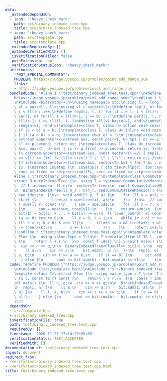 ```yaml
---
data:
  _extendedDependsOn:
  - icon: ':heavy_check_mark:'
    path: src/binary_indexed_tree.hpp
    title: src/binary_indexed_tree.hpp
  - icon: ':heavy_check_mark:'
    path: src/template.hpp
    title: src/template.hpp
  _extendedRequiredBy: []
  _extendedVerifiedWith: []
  _isVerificationFailed: false
  _pathExtension: cpp
  _verificationStatusIcon: ':heavy_check_mark:'
  attributes:
    '*NOT_SPECIAL_COMMENTS*': ''
    PROBLEM: https://judge.yosupo.jp/problem/point_add_range_sum
    links:
    - https://judge.yosupo.jp/problem/point_add_range_sum
  bundledCode: "#line 1 \"test/binary_indexed_tree.test.cpp\"\n#define PROBLEM \"\
    https://judge.yosupo.jp/problem/point_add_range_sum\"\n\n#line 2 \"src/template.hpp\"\
    \n#include <bits/stdc++.h>\nusing namespace std;\nusing ll = long long;\nusing\
    \ pl = pair<ll, ll>;\nusing vl = vector<ll>;\n#define rep(i, n) for(ll i = 0;\
    \ i < (ll)n; i++)\n#define rep3(i, l, r) for(ll i = l; i < (ll)r; i++)\n#define\
    \ per(i, n) for(ll i = (ll)n-1; i >= 0; i--)\n#define per3(i, l, r) for(ll i =\
    \ (ll)r-1; i >= (ll)l; i--)\n#define all(v) begin(v), end(v)\n#define rall(v)\
    \ rbegin(v), rend(v)\ntemplate<class T, class U> inline void cmax(T &a, U b) {\
    \ if (a < b) a = b; }\ntemplate<class T, class U> inline void cmin(T &a, U b)\
    \ { if (a > b) a = b; }\nconstexpr char el = '\\n';\ntemplate<class T, class U>\
    \ ostream &operator<<(ostream &os, const pair<T, U> &p) { os << p.first << \"\
    \ \" << p.second; return os; }\ntemplate<class T, class U> istream &operator>>(istream\
    \ &is, pair<T, U> &p) { is >> p.first >> p.second; return is; }\ntemplate<class\
    \ T> ostream &operator<<(ostream &os, const vector<T> &v) { rep(i, v.size()) os\
    \ << v[i] << (i+1 != (ll)v.size() ? \" \" : \"\"); return os; }\ntemplate<class\
    \ T> istream &operator>>(istream &is, vector<T> &v) { for(T &i : v) is >> i; return\
    \ is; }\nstruct IoSetup {\n  IoSetup() { cin.tie(nullptr); ios::sync_with_stdio(false);\
    \ cout << fixed << setprecision(15); cerr << fixed << setprecision(15); }\n} io_setup;\n\
    #line 3 \"src/binary_indexed_tree.hpp\"\n\ntemplate<class ComumutativeMonoid>\n\
    struct BinaryIndexedTree {\n  using T = typename ComumutativeMonoid::value_type;\n\
    \  // 1-indexed\n  ll n;\n  vector<T> tree;\n  const ComumutativeMonoid ope;\n\
    \n  BinaryIndexedTree(ll n_) : n(n_), ope(ComumutativeMonoid()) {\n    tree.assign(n+1,\
    \ ope.ide);\n  }\n\n  void add(ll p, T a) {\n    for (ll x = p+1; x <= n; x +=\
    \ x&-x) {\n      tree[x] = ope(tree[x], a);\n    }\n  }\n\n  // sum [0, r)\n \
    \ T sum(ll r) const {\n    T sum = ope.ide;\n    for (ll x = r; x > 0; x -= x&-x)\
    \ {\n      sum = ope(sum, tree[x]);\n    }\n    return sum;\n  }\n\n  /*\n  //\
    \ bit[1] + bit[2] + ... + bit[x] >= w;\n  ll lower_bound(T w) const {\n    if\
    \ (w <= 0) return 0;\n    ll x = 0, r = 1;\n    while (r < n) r <<= 1;\n    for\
    \ (ll k = r; k > 0; k >>= 1){\n      if(x+k <= n && tree[x+k] < w){\n        w\
    \ -= tree[x+k];\n        x += k;\n      }\n    }\n    return x+1;\n  }\n  */\n\
    };\n#line 5 \"test/binary_indexed_tree.test.cpp\"\n\ntemplate <class T>\nstruct\
    \ Plus {\n  using value_type = T;\n\n  T operator()(const T& l, const T& r) const\
    \ {\n    return l + r;\n  }\n  const T ide{};\n};\n\nint main() {\n  ll n, q;\n\
    \  cin >> n >> q;\n\n  BinaryIndexedTree<Plus<ll>> bit(n);\n\n  rep(i, n) {\n\
    \    ll a;\n    cin >> a;\n    bit.add(i, a);\n  }\n\n  rep(i, q) {\n    ll t,\
    \ a, b;\n    cin >> t >> a >> b;\n    if (t == 0) {\n      bit.add(a, b);\n  \
    \  } else {\n      cout << bit.sum(b) - bit.sum(a) << el;\n    }\n  }\n}\n"
  code: "#define PROBLEM \"https://judge.yosupo.jp/problem/point_add_range_sum\"\n\
    \n#include \"src/template.hpp\"\n#include \"src/binary_indexed_tree.hpp\"\n\n\
    template <class T>\nstruct Plus {\n  using value_type = T;\n\n  T operator()(const\
    \ T& l, const T& r) const {\n    return l + r;\n  }\n  const T ide{};\n};\n\n\
    int main() {\n  ll n, q;\n  cin >> n >> q;\n\n  BinaryIndexedTree<Plus<ll>> bit(n);\n\
    \n  rep(i, n) {\n    ll a;\n    cin >> a;\n    bit.add(i, a);\n  }\n\n  rep(i,\
    \ q) {\n    ll t, a, b;\n    cin >> t >> a >> b;\n    if (t == 0) {\n      bit.add(a,\
    \ b);\n    } else {\n      cout << bit.sum(b) - bit.sum(a) << el;\n    }\n  }\n\
    }\n"
  dependsOn:
  - src/template.hpp
  - src/binary_indexed_tree.hpp
  isVerificationFile: true
  path: test/binary_indexed_tree.test.cpp
  requiredBy: []
  timestamp: '2020-11-27 17:14:27+09:00'
  verificationStatus: TEST_ACCEPTED
  verifiedWith: []
documentation_of: test/binary_indexed_tree.test.cpp
layout: document
redirect_from:
- /verify/test/binary_indexed_tree.test.cpp
- /verify/test/binary_indexed_tree.test.cpp.html
title: test/binary_indexed_tree.test.cpp
---
```

